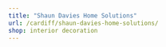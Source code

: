 ```yaml
---
title: "Shaun Davies Home Solutions"
url: /cardiff/shaun-davies-home-solutions/
shop: interior decoration
---
```

